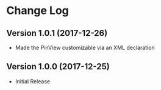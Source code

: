 # Change Log

## Version 1.0.1 (2017-12-26)
* Made the PinView customizable via an XML declaration

## Version 1.0.0 (2017-12-25)
* Initial Release